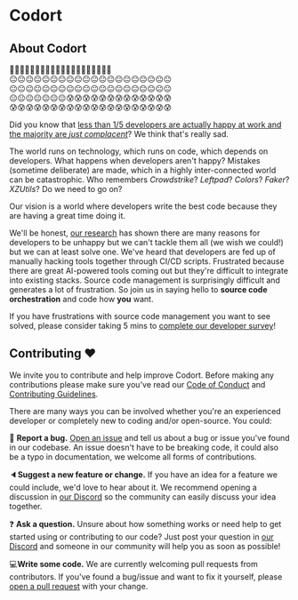 # Codort



## About Codort

🥰🥰🥰🥰🥰🥰🥰🥰🥰🥰🥰🥰🥰🥰🥰🥰🥰🥰🥰😐 <Br>
😐😐😐😐😐😐😐😐😐😐😐😐😐😐😐😐😐😐😐😐 <Br>
😐😐😐😐😐😐😐😐😐😐😐😐😐😐😐😐😐😐😐😐 <Br>
😐😐😐😐😐😐😐😰😰😰😰😰😰😰😰😰😰😰😰😰 <Br>
😰😰😰😰😰😰😰😰😰😰😰😰😰😰😰😰😰😰😰😰

Did you know that [less than 1/5 developers are actually happy at work and the majority are _just complacent_](https://survey.stackoverflow.co/2024/professional-developers/#3-satisfied-at-current-job)?
We think that's really sad.

The world runs on technology, which runs on code, which depends on developers.
What happens when developers aren't happy? Mistakes (sometime deliberate) are made, which in a highly inter-connected world can be catastrophic. Who remembers _Crowdstrike_? _Leftpad_? _Colors_? _Faker_? _XZUtils_? Do we need to go on?

Our vision is a world where developers write the best code because they are having a great time doing it.

We'll be honest, [our research](https://forms.gle/Puzrk5fR7pt8m9Ao9) has shown there are many reasons for developers to be unhappy but we can't tackle them all (we wish we could!) but we can at least solve one.
We've heard that developers are fed up of manually hacking tools together through CI/CD scripts. Frustrated because there are great AI-powered tools coming out but they're difficult to integrate into existing stacks.
Source code management is surprisingly difficult and generates a lot of frustration.
So join us in saying hello to **source code orchestration** and code how **you** want.

If you have frustrations with source code management you want to see solved, please consider taking 5 mins to [complete our developer survey](https://forms.gle/Puzrk5fR7pt8m9Ao9)!

## Contributing :heart:

We invite you to contribute and help improve Codort.
Before making any contributions please make sure you've read our [Code of Conduct](https://github.com/Codort/website/tree/main?tab=coc-ov-file#readme) and [Contributing Guidelines](CONTRIBUTING.md).

There are many ways you can be involved whether you're an experienced developer or completely new to coding and/or open-source.
You could:

🐛 **Report a bug.** [Open an issue](https://github.com/Codort/website/issues) and tell us about a bug or issue you've found in our codebase. An issue doesn't have to be breaking code, it could also be a typo in documentation, we welcome all forms of contributions.

🔈**Suggest a new feature or change.** If you have an idea for a feature we could include, we'd love to hear about it. We recommend opening a discussion in [our Discord](https://discord.com/invite/nnBHHbMr23) so the community can easily discuss your idea together.

❓ **Ask a question.** Unsure about how something works or need help to get started using or contributing to our code? Just post your question in [our Discord](https://discord.com/invite/nnBHHbMr23) and someone in our community will help you as soon as possible!

💻**Write some code.** We are currently welcoming pull requests from contributors. If you've found a bug/issue and want to fix it yourself, please [open a pull request](https://github.com/Codort/website/pulls) with your change.
